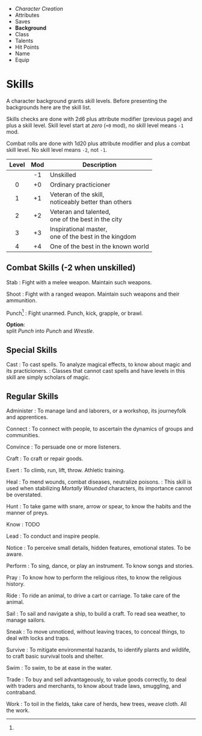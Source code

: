 
<!-- .margin.compass -->
* _Character Creation_
* Attributes
* Saves
* **Background**
* Class
* Talents
* Hit Points
* Name
* Equip


# Skills

<!-- <div.two-columns.skill-explanation> -->
<!-- <div.left-column> -->

A character background grants skill levels. Before presenting the backgrounds here are the skill list.

Skills checks are done with 2d6 plus attribute modifier (previous page) and plus a skill level. Skill level start at _zero_ (`+0` mod), no skill level means `-1` mod.

Combat rolls are done with 1d20 plus attribute modifier and plus a combat skill level. No skill level means `-2`, not `-1`.

<!-- </div.left-column> -->
<!-- <div.right-column> -->

<!-- .skill-levels -->
| Level | Mod | Description                                              |
|:-----:|:---:|----------------------------------------------------------|
|       |  -1 | Unskilled                                                |
|  0    |  +0 | Ordinary practicioner                                    |
|  1    |  +1 | Veteran of the skill,<br/>noticeably better than others  |
|  2    |  +2 | Veteran and talented,<br/>one of the best in the city    |
|  3    |  +3 | Inspirational master,<br/>one of the best in the kingdom |
|  4    |  +4 | One of the best in the known world                       |

<!--
The character background yields skill levels through rolls or selection.

The first time a skill is yielded, it is set at level 0. Should it come up again, it will reach level 1. At character creation the maximum level for a skill is 1, if the skill is yold again, give the level to another skill.

FIXME

Non-combat skill checks are done with 2d6; the modifier for a no-level skill is -1. Combat skill checks are different, they are done with 1d20; the modifier for a no-level skill is -2.
-->

<!-- </div.right-column> -->
<!-- </div.two-columns> -->


<!-- <div.two-columns.skill-list> -->
<!-- <div.left-column> -->

## Combat Skills <span class="unskilled">(-2 when unskilled)</span>

Stab
: Fight with a melee weapon. Maintain such weapons.

Shoot
: Fight with a ranged weapon. Maintain such weapons and their ammunition.

Punch[^1]
: Fight unarmed. Punch, kick, grapple, or brawl.

[^1]:
  **Option**:<br/>split _Punch_ into _Punch_ and _Wrestle_.


## Special Skills

Cast
: To cast spells. To analyze magical effects, to know about magic and its practicioners.
: Classes that cannot cast spells and have levels in this skill are simply scholars of magic.


## Regular Skills

Administer
: To manage land and laborers, or a workshop, its journeyfolk and apprentices.

Connect
: To connect with people, to ascertain the dynamics of groups and communities.

Convince
: To persuade one or more listeners.

Craft
: To craft or repair goods.

Exert
: To climb, run, lift, throw. Athletic training.

<!-- </div.left-column> -->
<!-- <div.right-column> -->

Heal
: To mend wounds, combat diseases, neutralize poisons.
: This skill is used when stabilizing _Mortally Wounded_ characters, its importance cannot be overstated.

Hunt
: To take game with snare, arrow or spear, to know the habits and the manner of preys.

Know
: TODO

Lead
: To conduct and inspire people.

Notice
: To perceive small details, hidden features, emotional states. To be aware.

Perform
: To sing, dance, or play an instrument. To know songs and stories.

Pray
: To know how to perform the religious rites, to know the religious history.

Ride
: To ride an animal, to drive a cart or carriage. To take care of the animal.

Sail
: To sail and navigate a ship, to build a craft. To read sea weather, to manage sailors.

Sneak
: To move unnoticed, without leaving traces, to conceal things, to deal with locks and traps.

Survive
: To mitigate environmental hazards, to identify plants and wildlife, to craft basic survival tools and shelter.

Swim
: To swim, to be at ease in the water.

Trade
: To buy and sell advantageously, to value goods correctly, to deal with traders and merchants, to know about trade laws, smuggling, and contraband.

Work
: To toil in the fields, take care of herds, hew trees, weave cloth. All the work.

<!-- </div.right-column> -->
<!-- </div.two-columns> -->

